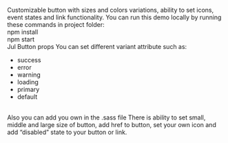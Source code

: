 Customizable button with sizes and colors variations, ability to set icons, event states and link functionality. You can run this demo locally by running these commands in project folder:
  <br>npm install
  <br>npm start
<br>Jul Button props You can set different variant attribute such as:
<ul>
    <li>success</li>
    <li>error</li>
    <li>warning</li>
    <li>loading</li>
    <li>primary</li>
    <li>default</li>
</ul>
<br>Also you can add you own in the .sass file There is ability to set small, middle and large size of button, add href to button, set your own icon and add “disabled” state to your button or link.
